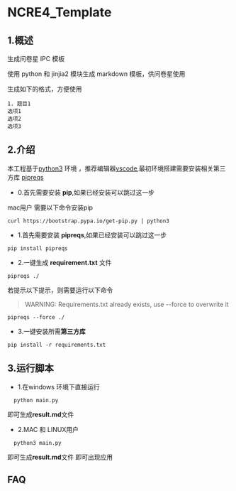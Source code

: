 # NCRE4_Template

## 1.概述
生成问卷星 IPC 模板

使用 python 和 jinjia2 模块生成 markdown 模板，供问卷星使用

生成如下的格式，方便使用

```
1. 题目1
选项1
选项2
选项3
```

## 2.介绍
本工程基于[python3](https://www.python.org/) 环境 ，推荐编辑器[vscode](https://code.visualstudio.com/),最初环境搭建需要安装相关第三方库 [pipreqs](https://pypi.org/project/pipreqs/0.4.6/)

- 0.首先需要安装 **pip**,如果已经安装可以跳过这一步

mac用户 需要以下命令安装pip

```
curl https://bootstrap.pypa.io/get-pip.py | python3
```

- 1.首先需要安装 **pipreqs**,如果已经安装可以跳过这一步

```
pip install pipreqs
```

- 2.一键生成 **requirement.txt** 文件

```
pipreqs ./
```

若提示以下提示，则需要运行以下命令

> WARNING: Requirements.txt already exists, use --force to overwrite it

```
pipreqs --force ./
```

- 3.一键安装所需**第三方库**
```
pip install -r requirements.txt
```

## 3.运行脚本

- 1.在windows 环境下直接运行 
  
```
  python main.py 
```
即可生成**result.md**文件

- 2.MAC 和 LINUX用户
  
```
  python3 main.py 
```
即可生成**result.md**文件
即可出现应用

## FAQ


